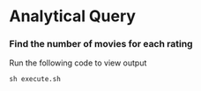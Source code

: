 # Analytical Query 

### Find the number of movies for each rating

Run the following code to view output

```
sh execute.sh
```

